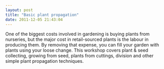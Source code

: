 ```yaml
---
layout: post
title: "Basic plant propagation"
date: 2011-12-05 21:43:04
---
```


One of the biggest costs involved in gardening is buying plants from nurseries, but the major cost in retail-sourced plants is the labour in producing them. By removing that expense, you can fill your garden with plants using your loose change. This workshop covers plant & seed collecting, growing from seed, plants from cuttings, division and other simple plant propagation techniques.